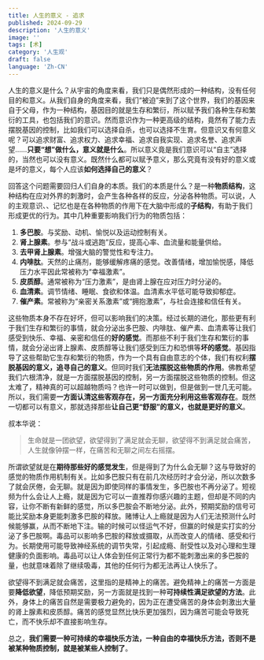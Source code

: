```yaml
---
title: 人生的意义 - 追求
published: 2024-09-29
description: '人生的意义'
image: ''
tags: [术]
category: '人生观'
draft: false
language: 'Zh-CN'
---
```

人生的意义是什么？从宇宙的角度来看，我们只是偶然形成的一种结构，没有任何目的和意义。从我们自身的角度来看，我们“被迫”来到了这个世界，我们的基因来自于父母，作为一种结构，基因目的就是生存和繁衍，所以赋予我们各种生存和繁衍的工具，也包括我们的意识。然而意识作为一种更高级的结构，竟然有了能力去摆脱基因的控制，比如我们可以选择自杀，也可以选择不生育。但意识又有何意义呢？可以追求财富、追求权力、追求幸福、追求自我实现、追求名誉、追求声望……**只要“想”做什么，意义就是什么**。所以意义竟是我们意识可以“自主”选择的，当然也可以没有意义。既然什么都可以赋予意义，那么究竟有没有好的意义或是坏的意义，每个人应该**如何选择自己的意义**？

回答这个问题需要回归人们自身的本质。我们的本质是什么？是一种**物质结构**，这种结构在应对外界的刺激时，会产生各种各样的反应，分泌各种物质。可以说，人的主观意识、、记忆也是在各种物质的作用下在大脑中形成的**子结构**，有助于我们形成更优的行为。其中几种重要影响我们行为的物质包括：

1. **多巴胺**。与奖励、动机、愉悦以及运动控制有关。
2. **肾上腺素**。参与“战斗或逃跑”反应，提高心率、血流量和能量供给。
3. **去甲肾上腺素**。增强大脑的警觉性和专注力。
4. **内啡肽**。天然的止痛剂，能够缓解疼痛的感觉。改善情绪，增加愉悦感，降低压力水平因此常被称为“幸福激素”。
5. **皮质醇**。通常被称为“压力激素”，是由肾上腺在应对压力时分泌的。
6. **血清素**。调节情绪、睡眠、食欲和体温。血清素水平低可能导致抑郁症。
7. **催产素**。常被称为“亲密关系激素”或“拥抱激素”，与社会连接和信任有关。

这些物质本身不存在好坏，但可以影响我们的决策。经过长期的进化，那些更有利于我们生存和繁衍的事情，就会分泌出多巴胺、内啡肽、催产素、血清素等让我们感受到快乐、幸福、亲密和信任的**好的感觉**。而那些不利于我们生存和繁衍的事情，就会分泌出肾上腺素、皮质醇等让我们感受到压力和恐惧等**坏的感觉**。基因指导了这些帮助它生存和繁衍的物质，作为一个具有自由意志的个体，我们有权利**摆脱基因的意义，追寻自己的意义**。但同时我们**无法摆脱这些物质的作用**。佛教希望我们六根清净，就是一方面摆脱基因的控制，另一方面摆脱这些物质的控制。但这太难了，精神真的可以超越物质吗？也许一时可以做到，但是做到一世几无可能。所以，我们需要**一方面认清这些客观存在，另一方面充分利用这些客观存在**。既然一切都可以有意义，那就选择那些**让自己更“舒服”的意义，也就是更好的意义**。

叔本华说：

> 生命就是一团欲望，欲望得到了满足就会无聊，欲望得不到满足就会痛苦，人生就像钟摆一样，在痛苦和无聊之间左右摇摆。

所谓欲望就是在**期待那些好的感觉发生**，但是得到了为什么会无聊？这与导致好的感觉的物质作用机制有关。比如多巴胺只有在前几次经历时才会分泌，所以次数多了就会厌倦，会无聊。就是因为即使同样的事情发生，多巴胺也不再分泌了。短视频为什么会让人上瘾，就是因为它可以一直推荐你感兴趣的主题，但却是不同的内容，让你不断有新鲜的感觉，所以多巴胺会不断地分泌。此外，预期奖励的信号可能比奖励本身更能刺激多巴胺的释放。赌博让人上瘾就是因为人们无法预测什么时候能够赢，从而不断地下注。输的时候可以怪运气不好，但赢的时候是实打实的分泌了多巴胺啊。毒品可以影响多巴胺的释放或摄取，从而改变人的情绪、感受和行为。长期使用可能导致神经系统的调节失常，引起成瘾、耐受性以及对心理和生理健康的负面影响。毒品可以让人体会到任何正常行为都不能刺激出来的多巴胺的量，也就意味着除了继续吸毒，其他的任何行为都无法再让人快乐了。

欲望得不到满足就会痛苦，这里指的是精神上的痛苦。避免精神上的痛苦一方面是要**降低欲望**，降低预期奖励，另一方面就是找到一种**可持续性满足欲望的方法**。此外，身体上的痛苦自然是需要极力避免的，因为正在遭受痛苦的身体会刺激出大量的肾上腺素和皮质醇。痛苦的感觉显然比快乐更加强烈，因为痛苦可能会导致死亡，而不快乐却不直接影响生存。

总之，**我们需要一种可持续的幸福快乐方法，一种自由的幸福快乐方法，否则不是被某种物质控制，就是被某些人控制了**。
